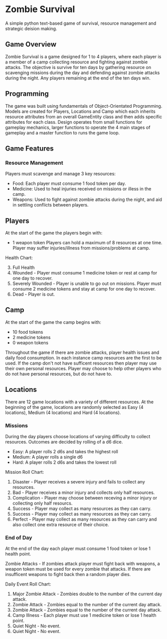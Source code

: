 # Zombie Survival
 A simple python text-based game of survival, resource management and strategic deision making.

 ## Game Overview
 Zombie Survival is a game designed for 1 to 4 players, where each player is a member of a camp collecting resource and fighting against zombie attacks.
 The objective is survive for ten days by gathering resource on scavenging missions during the day and defending against zombie attacks during the night.
 Any players remaining at the end of the ten days win.

 ## Programming
 The game was built using fundamentals of Object-Orientated Programming.
 Models are created for Players, Locations and Camp which each inherits resource attributes from an overall GameEntity class and then adds specific attributes for each class. 
 Design operates from small functions for gameplay mechanics, larger functions to operate the 4 main stages of gameplay and a master function to runs the game loop.

 ## Game Features

 ### Resource Management
 Players must scavenge and manage 3 key resources:
 * Food: Each player must consume 1 food token per day.
 * Medicine: Used to heal injuries received on missions or illess in the camp.
 * Weapons: Used to fight against zombie attacks during the night, and aid in settling conflicts between players.

## Players
At the start of the game the players begin with:
* 1 weapon token
Players can hold a maximum of 8 resources at one time.
Player may suffer injuries/illness from missions/problems at camp.

Health Chart:

3. Full Health
2. Wounded - Player must consume 1 medicine token or rest at camp for one day to recover. 
1. Severely Wounded - Player is unable to go out on missions. Player must consume 2 medicine tokens and stay at camp for one day to recover. 
0. Dead - Player is out.

## Camp
At the start of the game the camp begins with:
* 10 food tokens
* 2 medicine tokens
* 0 weapon tokens

Throughout the game if there are zombie attacks, player health issues and daily food consumption.
In each instance camp resources are the first to be used.
If the camp don't not have sufficent resources then player may use their own personal resources.
Player may choose to help other players who do not have personal resources, but do not have to.

## Locations
There are 12 game locations with a variety of different resources.
At the beginning of the game, locations are randomly selected as Easy (4 locations), Medium (4 locations) and Hard (4 locations).

### Missions
During the day players choose locations of varying difficulty to collect resources. Outcomes are decided by rolling of a d6 dice.
* Easy: A player rolls 2 d6s and takes the highest roll
* Medium: A player rolls a single d6
* Hard: A player rolls 2 d6s and takes the lowest roll

Mission Roll Chart:
1. Disaster - Player receives a severe injury and fails to collect any resources.
2. Bad - Player receives a minor injury and collects only half resources.
3. Complication - Player may choose between receving a minor injury or collecting only half resourcs.
4. Success - Player may collect as many resources as they can carry.
5. Success - Player may collect as many resources as they can carry.
6. Perfect - Player may collect as many resources as they can carry and also collect one extra resource of their choice.

### End of Day
At the end of the day each player must consume 1 food token or lose 1 health point.

Zombie Attacks - If zombies attack player must fight back with weapons, a weapon token must be used for every zombie that attacks.
If there are insufficent weapons to fight back then a random player dies.

Daily Event Roll Chart:
1. Major Zombie Attack - Zombies double to the number of the current day attack.
2. Zombie Attack - Zombies equal to the number of the current day attack.
3. Zombie Attack - Zombies equal to the number of the current day attack.
4. Camp Illness - Each player must use 1 medicine token or lose 1 health point.
5. Quiet Night - No event.
6. Quiet Night - No event.
